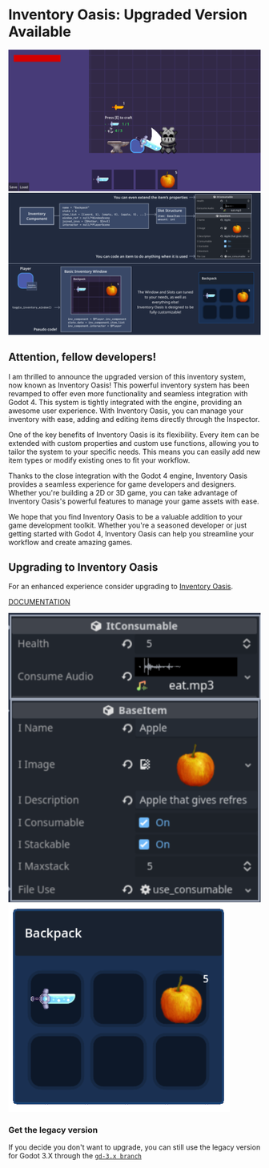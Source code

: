 # Inventory Oasis: Upgraded Version Available

![Screenshot](assets/screenshot.png)
![Overview](assets/overview.png)

## Attention, fellow developers!

I am thrilled to announce the upgraded version of this inventory system, now known as Inventory Oasis! This powerful inventory system has been revamped to offer even more functionality and seamless integration with Godot 4.  This system is tightly integrated with the engine, providing an awesome user experience. With Inventory Oasis, you can manage your inventory with ease, adding and editing items directly through the Inspector.

One of the key benefits of Inventory Oasis is its flexibility. Every 
item can be extended with custom properties and custom use functions, 
allowing you to tailor the system to your specific needs. This means you
 can easily add new item types or modify existing ones to fit your 
workflow.

Thanks to the close integration with the Godot 4 engine, Inventory 
Oasis provides a seamless experience for game developers and designers.
 Whether you're building a 2D or 3D game, you can take advantage of 
Inventory Oasis's powerful features to manage your game assets with 
ease.

We hope that you find Inventory Oasis to be a valuable addition to your
 game development toolkit. Whether you're a seasoned developer or just 
getting started with Godot 4, Inventory Oasis can help you streamline 
your workflow and create amazing games.

## Upgrading to Inventory Oasis

For an enhanced experience consider upgrading to [Inventory Oasis](https://whimfoome.itch.io/inventory-oasis).

[DOCUMENTATION](https://inventory-oasis.github.io/docs/intro)

![Inspector](assets/inspector.png)
![Window](assets/window.png)

### Get the legacy version

If you decide you don't want to upgrade, you can still use the legacy version for Godot 3.X through the [`gd-3.x branch`](https://github.com/Whimfoome/godot-InventorySystem/tree/gd-3.x)
